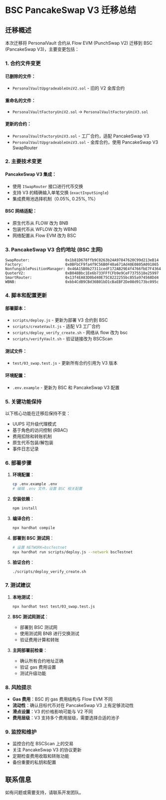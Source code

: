 # BSC PancakeSwap V3 迁移总结

## 迁移概述

本次迁移将 PersonalVault 合约从 Flow EVM (PunchSwap V2) 迁移到 BSC (PancakeSwap V3)，主要变更包括：

### 1. 合约文件变更

#### 已删除的文件：
- `PersonalVaultUpgradeableUniV2.sol` - 旧的 V2 金库合约

#### 重命名的文件：
- `PersonalVaultFactoryUniV2.sol` → `PersonalVaultFactoryUniV3.sol`

#### 更新的合约：
- `PersonalVaultFactoryUniV3.sol` - 工厂合约，适配 PancakeSwap V3
- `PersonalVaultUpgradeableUniV3.sol` - 金库合约，使用 PancakeSwap V3 SwapRouter

### 2. 主要技术变更

#### PancakeSwap V3 集成：
- 使用 `ISwapRouter` 接口进行代币交换
- 支持 V3 的精确输入单笔交换 (`exactInputSingle`)
- 集成费用池选择机制（0.05%, 0.25%, 1%）

#### BSC 网络适配：
- 原生代币从 FLOW 改为 BNB
- 包装代币从 WFLOW 改为 WBNB
- 网络配置从 Flow EVM 改为 BSC

### 3. PancakeSwap V3 合约地址 (BSC 主网)

```
SwapRouter:                0x1b81D678ffb9C0263b24A97847620C99d213eB14
Factory:                   0x0BFbCF9fa4f9C56B0F40a671Ad40E0805A091865
NonfungiblePositionManager: 0x46A15B0b27311cedF172AB29E4f4766fbE7F4364
QuoterV2:                  0xB048Bbc1Ee6b733FFfCFb9e9CeF7375518e25997
SmartRouter:               0x13f4EA83D0bd40E75C8222255bc855a974568Dd4
WBNB:                      0xbb4CdB9CBd36B01bD1cBaEBF2De08d9173bc095c
```

### 4. 脚本和配置更新

#### 部署脚本：
- `scripts/deploy.js` - 更新为部署 V3 合约到 BSC
- `scripts/createVault.js` - 适配 V3 工厂合约
- `scripts/deploy_verify_create.sh` - 网络从 flow 改为 bsc
- `scripts/verifyVault.sh` - 验证链接改为 BSCScan

#### 测试文件：
- `test/03_swap.test.js` - 更新所有合约引用为 V3 版本

#### 环境配置：
- `.env.example` - 更新为 BSC 和 PancakeSwap V3 配置

### 5. 关键功能保持

以下核心功能在迁移后保持不变：
- UUPS 可升级代理模式
- 基于角色的访问控制 (RBAC)
- 费用扣除和转账机制
- 原生代币包装/解包装
- 事件日志记录

### 6. 部署步骤

1. **环境配置**：
   ```bash
   cp .env.example .env
   # 编辑 .env 文件，设置 BSC 相关配置
   ```

2. **安装依赖**：
   ```bash
   npm install
   ```

3. **编译合约**：
   ```bash
   npx hardhat compile
   ```

4. **部署到 BSC 测试网**：
   ```bash
   # 设置 NETWORK=bscTestnet
   npx hardhat run scripts/deploy.js --network bscTestnet
   ```

5. **验证合约**：
   ```bash
   ./scripts/deploy_verify_create.sh
   ```

### 7. 测试建议

1. **本地测试**：
   ```bash
   npx hardhat test test/03_swap.test.js
   ```

2. **BSC 测试网测试**：
   - 部署到 BSC 测试网
   - 使用测试网 BNB 进行交换测试
   - 验证费用计算和转账

3. **主网部署前检查**：
   - 确认所有合约地址正确
   - 验证 gas 费用设置
   - 测试升级功能

### 8. 风险提示

- **Gas 费用**：BSC 的 gas 费用结构与 Flow EVM 不同
- **流动性**：确认目标代币对在 PancakeSwap V3 上有足够流动性
- **滑点设置**：V3 的价格影响可能与 V2 不同
- **费用层级**：V3 支持多个费用层级，需要选择合适的池子

### 9. 监控和维护

- 监控合约在 BSCScan 上的交易
- 关注 PancakeSwap V3 的协议更新
- 定期检查费用收取和转账功能
- 备份重要的私钥和配置

## 联系信息

如有问题或需要支持，请联系开发团队。
